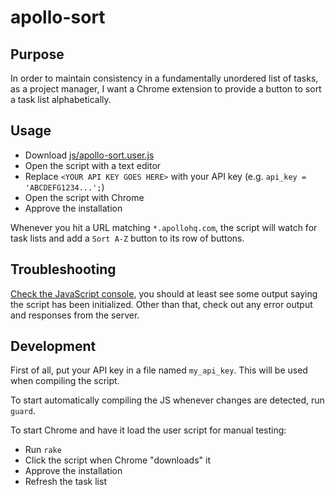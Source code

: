 # apollo-sort

## Purpose

In order to maintain consistency in a fundamentally unordered list of tasks, as a project manager, I want a Chrome extension to provide a button to sort a task list alphabetically.

## Usage

* Download [js/apollo-sort.user.js](https://github.com/kibiz0r/apollo-sort/raw/master/js/apollo-sort.user.js)
* Open the script with a text editor
* Replace `<YOUR API KEY GOES HERE>` with your API key (e.g. `api_key = 'ABCDEFG1234...';`)
* Open the script with Chrome
* Approve the installation

Whenever you hit a URL matching `*.apollohq.com`, the script will watch for task lists and add a `Sort A-Z` button to its row of buttons.

## Troubleshooting

[Check the JavaScript console](https://developers.google.com/chrome-developer-tools/docs/console), you should at least see some output saying the script has been initialized. Other than that, check out any error output and responses from the server.

## Development

First of all, put your API key in a file named `my_api_key`. This will be used when compiling the script.

To start automatically compiling the JS whenever changes are detected, run `guard`.

To start Chrome and have it load the user script for manual testing:

* Run `rake`
* Click the script when Chrome "downloads" it
* Approve the installation
* Refresh the task list
